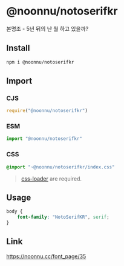# @noonnu/notoserifkr
본명조 - 5년 뒤의 난 뭘 하고 있을까?

## Install
```sh
npm i @noonnu/notoserifkr
```
## Import
### CJS
```js
require("@noonnu/notoserifkr")
```
### ESM
```js
import "@noonnu/notoserifkr"
```
### CSS 
```css
@import "~@noonnu/notoserifkr/index.css"
```
> [css-loader](https://github.com/webpack-contrib/css-loader) are required.

## Usage
```css
body {
    font-family: "NotoSerifKR", serif;
}
```

## Link
https://noonnu.cc/font_page/35